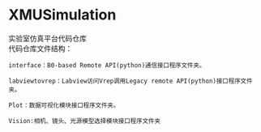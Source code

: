 # XMUSimulation
实验室仿真平台代码仓库  
代码仓库文件结构：  
  
    interface：B0-based Remote API(python)通信接口程序文件夹。  
    
    labviewtovrep：Labview访问Vrep调用Legacy remote API(python)接口程序文件夹。

    Plot：数据可视化模块接口程序文件夹。

    Vision:相机、镜头、光源模型选择模块接口程序文件夹
